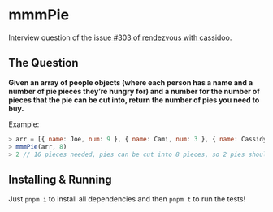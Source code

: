 # mmmPie

Interview question of the [issue #303 of rendezvous with cassidoo](https://buttondown.email/cassidoo/archive/8309/).

## The Question

**Given an array of people objects (where each person has a name and a number of pie pieces they’re hungry for) and a number for the number of pieces that the pie can be cut into, return the number of pies you need to buy.**

Example:

```js
> arr = [{ name: Joe, num: 9 }, { name: Cami, num: 3 }, { name: Cassidy, num: 4 }]
> mmmPie(arr, 8)
> 2 // 16 pieces needed, pies can be cut into 8 pieces, so 2 pies should be bought
```

## Installing & Running

Just `pnpm i` to install all dependencies and then `pnpm t` to run the tests!
